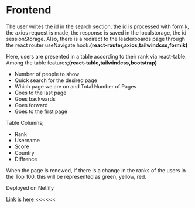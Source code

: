 # Frontend

The user writes the id in the search section, the id is processed with formik, the axios request is made, the response is saved in the localstorage, the id sessionStorage. Also, there is a redirect to the leaderboards page through the react router useNavigate hook.**(react-router,axios,tailwindcss,formik)**

Here, users are presented in a table according to their rank via react-table. Among the table features;**(react-table,tailwindcss,bootstrap)**

- Number of people to show
- Quick search for the desired page
- Which page we are on and Total Number of Pages
- Goes to the last page
- Goes backwards
- Goes forward
- Goes to the first page

Table Columns;

- Rank
- Username
- Score
- Country
- Diffrence

When the page is renewed, if there is a change in the ranks of the users in the Top 100, this will be represented as green, yellow, red.

Deployed on Netlify

[Link is here <<<<<<](https://eloquent-pare-22448b.netlify.app/)
